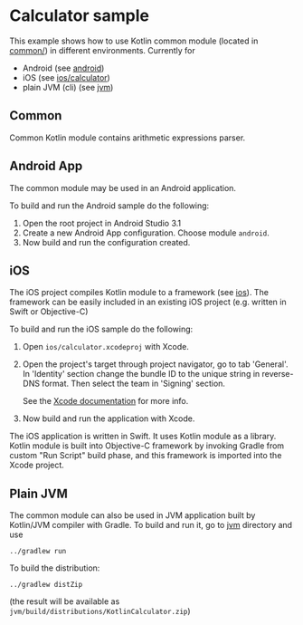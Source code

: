 # Calculator sample

This example shows how to use Kotlin common module (located in [common/](common/)) in different environments.
Currently for
* Android (see [android](android/))
* iOS (see [ios/calculator](ios/calculator/))
* plain JVM (cli) (see [jvm](jvm/))

## Common

Common Kotlin module contains arithmetic expressions parser.

## Android App
The common module may be used in an Android application.

To build and run the Android sample do the following:

1.  Open the root project in Android Studio 3.1
2.  Create a new Android App configuration. Choose module `android`.
3.  Now build and run the configuration created.

## iOS
The iOS project compiles Kotlin module to a framework (see [ios](ios/)). The framework can be easily included in an existing iOS project (e.g. written in Swift or Objective-C)

To build and run the iOS sample do the following:

1.  Open `ios/calculator.xcodeproj` with Xcode.
2.  Open the project's target through project navigator, go to tab 'General'.
    In 'Identity' section change the bundle ID to the unique string in
    reverse-DNS format. Then select the team in 'Signing' section.
    
    See the
    [Xcode documentation](https://developer.apple.com/library/content/documentation/IDEs/Conceptual/AppDistributionGuide/ConfiguringYourApp/ConfiguringYourApp.html#//apple_ref/doc/uid/TP40012582-CH28-SW2)
    for more info.
3.  Now build and run the application with Xcode.

The iOS application is written in Swift. It uses Kotlin module as a library.
Kotlin module is built into Objective-C framework by invoking Gradle
from custom "Run Script" build phase, and this framework is imported into
the Xcode project.

## Plain JVM
The common module can also be used in JVM application built by Kotlin/JVM compiler with Gradle.
To build and run it, go to [jvm](jvm/) directory and use
```
../gradlew run
```

To build the distribution:
```
../gradlew distZip
```
(the result will be available as
`jvm/build/distributions/KotlinCalculator.zip`)
